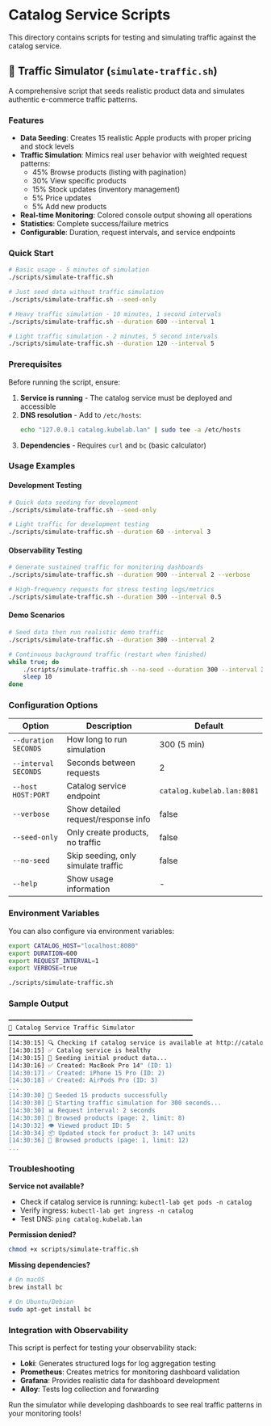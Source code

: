 # Catalog Service Scripts

This directory contains scripts for testing and simulating traffic against the catalog service.

## 🚀 Traffic Simulator (`simulate-traffic.sh`)

A comprehensive script that seeds realistic product data and simulates authentic e-commerce traffic patterns.

### Features

- **Data Seeding**: Creates 15 realistic Apple products with proper pricing and stock levels
- **Traffic Simulation**: Mimics real user behavior with weighted request patterns:
  - 45% Browse products (listing with pagination)
  - 30% View specific products
  - 15% Stock updates (inventory management)
  - 5% Price updates
  - 5% Add new products
- **Real-time Monitoring**: Colored console output showing all operations
- **Statistics**: Complete success/failure metrics
- **Configurable**: Duration, request intervals, and service endpoints

### Quick Start

```bash
# Basic usage - 5 minutes of simulation
./scripts/simulate-traffic.sh

# Just seed data without traffic simulation
./scripts/simulate-traffic.sh --seed-only

# Heavy traffic simulation - 10 minutes, 1 second intervals
./scripts/simulate-traffic.sh --duration 600 --interval 1

# Light traffic simulation - 2 minutes, 5 second intervals  
./scripts/simulate-traffic.sh --duration 120 --interval 5
```

### Prerequisites

Before running the script, ensure:

1. **Service is running** - The catalog service must be deployed and accessible
2. **DNS resolution** - Add to `/etc/hosts`:
   ```bash
   echo "127.0.0.1 catalog.kubelab.lan" | sudo tee -a /etc/hosts
   ```
3. **Dependencies** - Requires `curl` and `bc` (basic calculator)

### Usage Examples

#### Development Testing
```bash
# Quick data seeding for development
./scripts/simulate-traffic.sh --seed-only

# Light traffic for development testing
./scripts/simulate-traffic.sh --duration 60 --interval 3
```

#### Observability Testing
```bash
# Generate sustained traffic for monitoring dashboards
./scripts/simulate-traffic.sh --duration 900 --interval 2 --verbose

# High-frequency requests for stress testing logs/metrics
./scripts/simulate-traffic.sh --duration 300 --interval 0.5
```

#### Demo Scenarios
```bash
# Seed data then run realistic demo traffic
./scripts/simulate-traffic.sh --duration 300 --interval 2

# Continuous background traffic (restart when finished)
while true; do
    ./scripts/simulate-traffic.sh --no-seed --duration 300 --interval 3
    sleep 10
done
```

### Configuration Options

| Option | Description | Default |
|--------|-------------|---------|
| `--duration SECONDS` | How long to run simulation | 300 (5 min) |
| `--interval SECONDS` | Seconds between requests | 2 |
| `--host HOST:PORT` | Catalog service endpoint | `catalog.kubelab.lan:8081` |
| `--verbose` | Show detailed request/response info | false |
| `--seed-only` | Only create products, no traffic | false |
| `--no-seed` | Skip seeding, only simulate traffic | false |
| `--help` | Show usage information | - |

### Environment Variables

You can also configure via environment variables:

```bash
export CATALOG_HOST="localhost:8080"
export DURATION=600
export REQUEST_INTERVAL=1
export VERBOSE=true

./scripts/simulate-traffic.sh
```

### Sample Output

```bash
━━━━━━━━━━━━━━━━━━━━━━━━━━━━━━━━━━━━━━━━━━━━━━━━━━━
🎯 Catalog Service Traffic Simulator
━━━━━━━━━━━━━━━━━━━━━━━━━━━━━━━━━━━━━━━━━━━━━━━━━━━
[14:30:15] 🔍 Checking if catalog service is available at http://catalog.kubelab.lan:8081
[14:30:15] ✅ Catalog service is healthy
[14:30:15] 🌱 Seeding initial product data...
[14:30:16] ✅ Created: MacBook Pro 14" (ID: 1)
[14:30:17] ✅ Created: iPhone 15 Pro (ID: 2)
[14:30:18] ✅ Created: AirPods Pro (ID: 3)
...
[14:30:30] 🌱 Seeded 15 products successfully
[14:30:30] 🚀 Starting traffic simulation for 300 seconds...
[14:30:30] 📊 Request interval: 2 seconds
[14:30:30] 👀 Browsed products (page: 2, limit: 8)
[14:30:32] 👁️ Viewed product ID: 5
[14:30:34] 📦 Updated stock for product 3: 147 units
[14:30:36] 👀 Browsed products (page: 1, limit: 12)
...
```

### Troubleshooting

**Service not available?**
- Check if catalog service is running: `kubectl-lab get pods -n catalog`
- Verify ingress: `kubectl-lab get ingress -n catalog`
- Test DNS: `ping catalog.kubelab.lan`

**Permission denied?**
```bash
chmod +x scripts/simulate-traffic.sh
```

**Missing dependencies?**
```bash
# On macOS
brew install bc

# On Ubuntu/Debian
sudo apt-get install bc
```

### Integration with Observability

This script is perfect for testing your observability stack:

- **Loki**: Generates structured logs for log aggregation testing
- **Prometheus**: Creates metrics for monitoring dashboard validation
- **Grafana**: Provides realistic data for dashboard development
- **Alloy**: Tests log collection and forwarding

Run the simulator while developing dashboards to see real traffic patterns in your monitoring tools! 